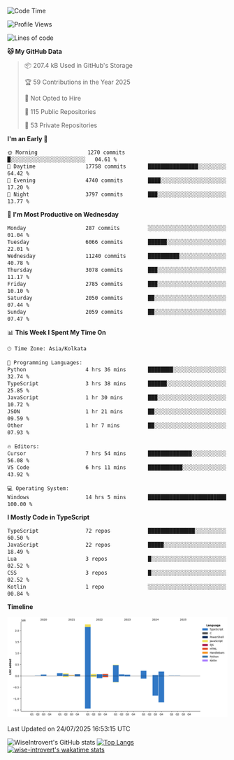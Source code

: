 <!--START_SECTION:waka-->
![Code Time](http://img.shields.io/badge/Code%20Time-2%2C410%20hrs%2022%20mins-blue)

![Profile Views](http://img.shields.io/badge/Profile%20Views-0-blue)

![Lines of code](https://img.shields.io/badge/From%20Hello%20World%20I%27ve%20Written-4.0%20million%20lines%20of%20code-blue)

**🐱 My GitHub Data** 

> 📦 207.4 kB Used in GitHub's Storage 
 > 
> 🏆 59 Contributions in the Year 2025
 > 
> 🚫 Not Opted to Hire
 > 
> 📜 115 Public Repositories 
 > 
> 🔑 53 Private Repositories 
 > 
**I'm an Early 🐤** 

```text
🌞 Morning                1270 commits        █░░░░░░░░░░░░░░░░░░░░░░░░   04.61 % 
🌆 Daytime                17758 commits       ████████████████░░░░░░░░░   64.42 % 
🌃 Evening                4740 commits        ████░░░░░░░░░░░░░░░░░░░░░   17.20 % 
🌙 Night                  3797 commits        ███░░░░░░░░░░░░░░░░░░░░░░   13.77 % 
```
📅 **I'm Most Productive on Wednesday** 

```text
Monday                   287 commits         ░░░░░░░░░░░░░░░░░░░░░░░░░   01.04 % 
Tuesday                  6066 commits        ██████░░░░░░░░░░░░░░░░░░░   22.01 % 
Wednesday                11240 commits       ██████████░░░░░░░░░░░░░░░   40.78 % 
Thursday                 3078 commits        ███░░░░░░░░░░░░░░░░░░░░░░   11.17 % 
Friday                   2785 commits        ███░░░░░░░░░░░░░░░░░░░░░░   10.10 % 
Saturday                 2050 commits        ██░░░░░░░░░░░░░░░░░░░░░░░   07.44 % 
Sunday                   2059 commits        ██░░░░░░░░░░░░░░░░░░░░░░░   07.47 % 
```


📊 **This Week I Spent My Time On** 

```text
🕑︎ Time Zone: Asia/Kolkata

💬 Programming Languages: 
Python                   4 hrs 36 mins       ████████░░░░░░░░░░░░░░░░░   32.74 % 
TypeScript               3 hrs 38 mins       ██████░░░░░░░░░░░░░░░░░░░   25.85 % 
JavaScript               1 hr 30 mins        ███░░░░░░░░░░░░░░░░░░░░░░   10.72 % 
JSON                     1 hr 21 mins        ██░░░░░░░░░░░░░░░░░░░░░░░   09.59 % 
Other                    1 hr 7 mins         ██░░░░░░░░░░░░░░░░░░░░░░░   07.93 % 

🔥 Editors: 
Cursor                   7 hrs 54 mins       ██████████████░░░░░░░░░░░   56.08 % 
VS Code                  6 hrs 11 mins       ███████████░░░░░░░░░░░░░░   43.92 % 

💻 Operating System: 
Windows                  14 hrs 5 mins       █████████████████████████   100.00 % 
```

**I Mostly Code in TypeScript** 

```text
TypeScript               72 repos            ███████████████░░░░░░░░░░   60.50 % 
JavaScript               22 repos            █████░░░░░░░░░░░░░░░░░░░░   18.49 % 
Lua                      3 repos             █░░░░░░░░░░░░░░░░░░░░░░░░   02.52 % 
CSS                      3 repos             █░░░░░░░░░░░░░░░░░░░░░░░░   02.52 % 
Kotlin                   1 repo              ░░░░░░░░░░░░░░░░░░░░░░░░░   00.84 % 
```



**Timeline**

![Lines of Code chart](https://raw.githubusercontent.com/wise-introvert/wise-introvert/master/assets/bar_graph.png)


 Last Updated on 24/07/2025 16:53:15 UTC
<!--END_SECTION:waka-->

![WiseIntrovert's GitHub stats](https://github-readme-stats.vercel.app/api?username=wise-introvert&count_private=true&show_icons=true)
[![Top Langs](https://github-readme-stats.vercel.app/api/top-langs/?username=wise-introvert&langs_count=10)](https://github.com/anuraghazra/github-readme-stats)
[![wise-introvert's wakatime stats](https://github-readme-stats.vercel.app/api/wakatime?username=wiseintrovert)](https://github.com/anuraghazra/github-readme-stats)
